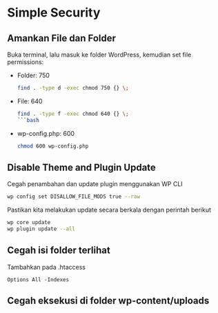 # Simple Security

## Amankan File dan Folder
Buka terminal, lalu masuk ke folder WordPress, kemudian set file permissions:
- Folder: 750
    ```bash
    find . -type d -exec chmod 750 {} \;
    ```
- File: 640
    ```bash
    find . -type f -exec chmod 640 {} \;
    ```bash
- wp-config.php: 600
    ```bash
    chmod 600 wp-config.php
    ```

## Disable Theme and Plugin Update
Cegah penambahan dan update plugin menggunakan WP CLI
```bash
wp config set DISALLOW_FILE_MODS true --raw
```

Pastikan kita melakukan update secara berkala dengan perintah berikut
```bash
wp core update
wp plugin update --all
```

## Cegah isi folder terlihat
Tambahkan pada .htaccess
```
Options All -Indexes
```

## Cegah eksekusi di folder wp-content/uploads
